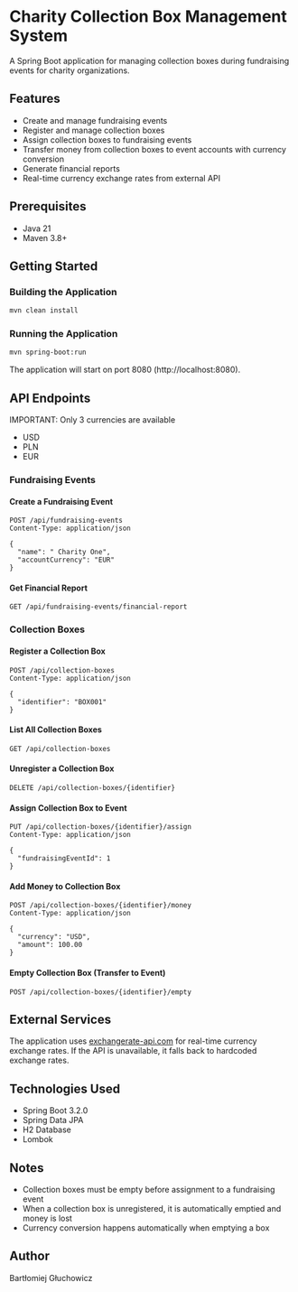 # Charity Collection Box Management System

A Spring Boot application for managing collection boxes during fundraising events for charity organizations.

## Features

- Create and manage fundraising events
- Register and manage collection boxes
- Assign collection boxes to fundraising events
- Transfer money from collection boxes to event accounts with currency conversion
- Generate financial reports
- Real-time currency exchange rates from external API

## Prerequisites

- Java 21
- Maven 3.8+

## Getting Started

### Building the Application

```bash
mvn clean install
```

### Running the Application

```bash
mvn spring-boot:run
```

The application will start on port 8080 (http://localhost:8080).


## API Endpoints
IMPORTANT: Only 3 currencies are available
- USD
- PLN
- EUR
### Fundraising Events

#### Create a Fundraising Event
```
POST /api/fundraising-events
Content-Type: application/json

{
  "name": " Charity One",
  "accountCurrency": "EUR"
}
```

#### Get Financial Report
```
GET /api/fundraising-events/financial-report
```

### Collection Boxes

#### Register a Collection Box
```
POST /api/collection-boxes
Content-Type: application/json

{
  "identifier": "BOX001"
}
```

#### List All Collection Boxes
```
GET /api/collection-boxes
```

#### Unregister a Collection Box
```
DELETE /api/collection-boxes/{identifier}
```

#### Assign Collection Box to Event
```
PUT /api/collection-boxes/{identifier}/assign
Content-Type: application/json

{
  "fundraisingEventId": 1
}
```

#### Add Money to Collection Box
```
POST /api/collection-boxes/{identifier}/money
Content-Type: application/json

{
  "currency": "USD",
  "amount": 100.00
}
```

#### Empty Collection Box (Transfer to Event)
```
POST /api/collection-boxes/{identifier}/empty
```

## External Services

The application uses [exchangerate-api.com](https://www.exchangerate-api.com/) for real-time currency exchange rates. If the API is unavailable, it falls back to hardcoded exchange rates.


## Technologies Used

- Spring Boot 3.2.0
- Spring Data JPA
- H2 Database
- Lombok


## Notes

- Collection boxes must be empty before assignment to a fundraising event
- When a collection box is unregistered, it is automatically emptied and money is lost
- Currency conversion happens automatically when emptying a box

## Author

Bartłomiej Głuchowicz
